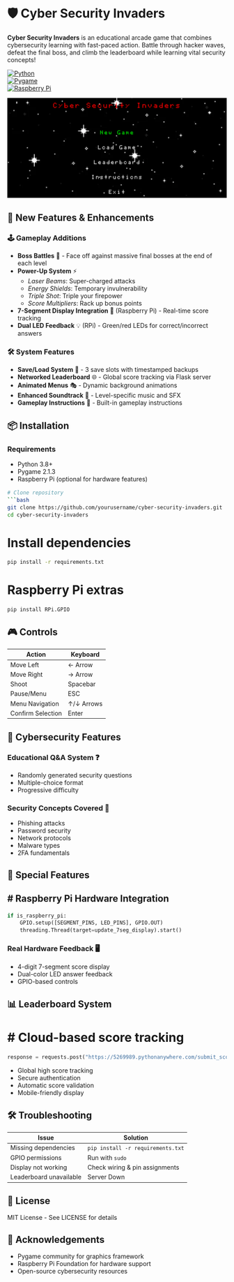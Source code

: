 # 🛡️ Cyber Security Invaders  

**Cyber Security Invaders** is an educational arcade game that combines cybersecurity learning with fast-paced action. Battle through hacker waves, defeat the final boss, and climb the leaderboard while learning vital security concepts!

[![Python](https://img.shields.io/badge/Python-3.8%2B-blue?logo=python)](https://python.org)  
[![Pygame](https://img.shields.io/badge/Pygame-2.1.3-green?logo=pygame)](https://pygame.org)  
[![Raspberry Pi](https://img.shields.io/badge/Raspberry_Pi-Compatible-red?logo=raspberrypi)](https://raspberrypi.org)

![Gameplay Demo](assets/gameplay.gif) 

## 🚀 New Features & Enhancements

### 🕹️ Gameplay Additions
- **Boss Battles** 👾 - Face off against massive final bosses at the end of each level
- **Power-Up System** ⚡  
  - *Laser Beams*: Super-charged attacks  
  - *Energy Shields*: Temporary invulnerability  
  - *Triple Shot*: Triple your firepower  
  - *Score Multipliers*: Rack up bonus points  
- **7-Segment Display Integration** 🔢 (Raspberry Pi) - Real-time score tracking  
- **Dual LED Feedback** 💡 (RPi) - Green/red LEDs for correct/incorrect answers

### 🛠️ System Features
- **Save/Load System** 💾 - 3 save slots with timestamped backups  
- **Networked Leaderboard** 🌐 - Global score tracking via Flask server  
- **Animated Menus** 🎭 - Dynamic background animations  
- **Enhanced Soundtrack** 🎵 - Level-specific music and SFX  
- **Gameplay Instructions** 📖 - Built-in gameplay instructions  

## 📦 Installation

### Requirements
- Python 3.8+  
- Pygame 2.1.3  
- Raspberry Pi (optional for hardware features)

```bash
# Clone repository
```bash
git clone https://github.com/yourusername/cyber-security-invaders.git
cd cyber-security-invaders
```

# Install dependencies
```bash
pip install -r requirements.txt
```

# Raspberry Pi extras
```bash
pip install RPi.GPIO
```

## 🎮 Controls

| Action              | Keyboard       |
|---------------------|----------------|
| Move Left           | ← Arrow        | 
| Move Right          | → Arrow        | 
| Shoot               | Spacebar       | 
| Pause/Menu          | ESC            |  
| Menu Navigation     | ↑/↓ Arrows     |  
| Confirm Selection   | Enter          | 

## 🧠 Cybersecurity Features

### Educational Q&A System ❓
- Randomly generated security questions
- Multiple-choice format
- Progressive difficulty

### Security Concepts Covered 🔐
- Phishing attacks
- Password security
- Network protocols
- Malware types
- 2FA fundamentals

## 🌟 Special Features

## # Raspberry Pi Hardware Integration
```python
if is_raspberry_pi:
    GPIO.setup([SEGMENT_PINS, LED_PINS], GPIO.OUT)
    threading.Thread(target=update_7seg_display).start()
```

### Real Hardware Feedback 🖥️
- 4-digit 7-segment score display
- Dual-color LED answer feedback
- GPIO-based controls

## 📊 Leaderboard System

# # Cloud-based score tracking
```python
response = requests.post("https://5269989.pythonanywhere.com/submit_score")
```
- Global high score tracking
- Secure authentication
- Automatic score validation
- Mobile-friendly display

## 🛠️ Troubleshooting

| Issue               | Solution                                   |
|---------------------|--------------------------------------------|
| Missing dependencies| `pip install -r requirements.txt`         |
| GPIO permissions    | Run with `sudo`                            |
| Display not working | Check wiring & pin assignments            |
| Leaderboard unavailable  | Server Down                     |

## 📜 License
MIT License - See LICENSE for details

## 🙌 Acknowledgements
- Pygame community for graphics framework
- Raspberry Pi Foundation for hardware support
- Open-source cybersecurity resources
